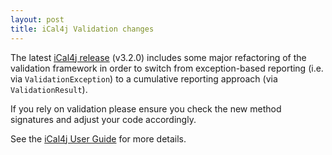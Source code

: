 ```yaml
---
layout: post
title: iCal4j Validation changes
---
```


The latest [iCal4j release] (v3.2.0) includes some major refactoring of the validation framework in order
to switch from exception-based reporting (i.e. via `ValidationException`) to a cumulative reporting approach
(via `ValidationResult`).

If you rely on validation please ensure you check the new method signatures and adjust your code accordingly.

See the [iCal4j User Guide] for more details.

[iCal4j release]: https://ical4j.github.io/docs/ical4j/api/
[iCal4j User Guide]: http://www.ical4j.org/validation/
